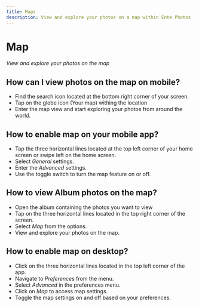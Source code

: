 ```yaml
---
title: Maps
description: View and explore your photos on a map within Ente Photos
---
```


# Map

_View and explore your photos on the map_

## How can I view photos on the map on mobile?

-   Find the search icon located at the bottom right corner of your screen.
-   Tap on the globe icon (Your map) withing the location
-   Enter the map view and start exploring your photos from around the world.

## How to enable map on your mobile app?

-   Tap the three horizontal lines located at the top left corner of your home
    screen or swipe left on the home screen.
-   Select _General_ settings.
-   Enter the _Advanced_ settings.
-   Use the toggle switch to turn the map feature on or off.

## How to view Album photos on the map?

-   Open the album containing the photos you want to view
-   Tap on the three horizontal lines located in the top right corner of the
    screen.
-   Select _Map_ from the options.
-   View and explore your photos on the map.

## How to enable map on desktop?

-   Click on the three horizontal lines located in the top left corner of the
    app.
-   Navigate to _Preferences_ from the menu.
-   Select _Advanced_ in the preferences menu.
-   Click on _Map_ to access map settings.
-   Toggle the map settings on and off based on your preferences.

